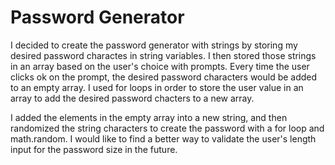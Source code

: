# Password Generator


I decided to create the password generator with strings by storing my desired password charactes in string variables. 
I then stored those strings in an array based on the user's choice with prompts. Every time the user clicks ok on the prompt, the 
desired password characters would be added to an empty array. I used for loops in order to store the user value in an array to add the desired password chacters to a new array.

I added the elements in the empty array into a new string, and then randomized the string characters to create the password with a for loop and math.random. I would like to find a better way to validate the user's length input for the password size in the future. 
